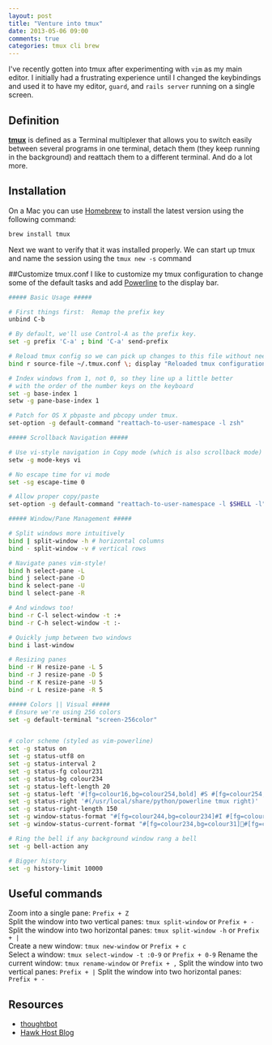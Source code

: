 ```yaml
---
layout: post
title: "Venture into tmux"
date: 2013-05-06 09:00
comments: true
categories: tmux cli brew
---
```

I've recently gotten into tmux after experimenting with `vim` as my main editor. I initially had a frustrating experience until I changed the keybindings and used it to have my editor, `guard`, and `rails server` running on a single screen.

## Definition
[__tmux__](http://tmux.sourceforge.net/) is defined as a Terminal multiplexer that allows you to switch easily between several programs in one terminal, detach them (they keep running in the background) and reattach them to a different terminal. And do a lot more.

## Installation
On a Mac you can use [Homebrew](http://mxcl.github.io/homebrew/) to install the latest version using the following command:

```bash
brew install tmux
```

Next we want to verify that it was installed properly. We can start up tmux and name the session using the `tmux new -s` command

##Customize tmux.conf
I like to customize my tmux configuration to change some of the default tasks and add [Powerline](https://github.com/Lokaltog/powerline) to the display bar.

```bash tmux.conf
##### Basic Usage #####

# First things first:  Remap the prefix key
unbind C-b

# By default, we'll use Control-A as the prefix key.
set -g prefix 'C-a' ; bind 'C-a' send-prefix

# Reload tmux config so we can pick up changes to this file without needing to restart tmux
bind r source-file ~/.tmux.conf \; display "Reloaded tmux configuration!"

# Index windows from 1, not 0, so they line up a little better
# with the order of the number keys on the keyboard
set -g base-index 1
setw -g pane-base-index 1

# Patch for OS X pbpaste and pbcopy under tmux.
set-option -g default-command "reattach-to-user-namespace -l zsh"

##### Scrollback Navigation #####

# Use vi-style navigation in Copy mode (which is also scrollback mode)
setw -g mode-keys vi

# No escape time for vi mode
set -sg escape-time 0

# Allow proper copy/paste
set-option -g default-command "reattach-to-user-namespace -l $SHELL -l"

##### Window/Pane Management #####

# Split windows more intuitively
bind | split-window -h # horizontal columns
bind - split-window -v # vertical rows

# Navigate panes vim-style!
bind h select-pane -L
bind j select-pane -D
bind k select-pane -U
bind l select-pane -R

# And windows too!
bind -r C-l select-window -t :+
bind -r C-h select-window -t :-

# Quickly jump between two windows
bind i last-window

# Resizing panes
bind -r H resize-pane -L 5
bind -r J resize-pane -D 5
bind -r K resize-pane -U 5
bind -r L resize-pane -R 5

##### Colors || Visual #####
# Ensure we're using 256 colors
set -g default-terminal "screen-256color"


# color scheme (styled as vim-powerline)
set -g status on
set -g status-utf8 on
set -g status-interval 2
set -g status-fg colour231
set -g status-bg colour234
set -g status-left-length 20
set -g status-left '#[fg=colour16,bg=colour254,bold] #S #[fg=colour254,bg=colour234,nobold]#(/usr/local/share/python/powerline tmux left)'
set -g status-right '#(/usr/local/share/python/powerline tmux right)'
set -g status-right-length 150
set -g window-status-format "#[fg=colour244,bg=colour234]#I #[fg=colour240] #[fg=colour249]#W "
set -g window-status-current-format "#[fg=colour234,bg=colour31]#[fg=colour117,bg=colour31] #I  #[fg=colour231,bold]#W #[fg=colour31,bg=colour234,nobold]"

# Ring the bell if any background window rang a bell
set -g bell-action any

# Bigger history
set -g history-limit 10000

```  

## Useful commands

Zoom into a single pane: `Prefix + Z`  
Split the window into two vertical panes: `tmux split-window` or `Prefix + -`  
Split the window into two horizontal panes: `tmux split-window -h` or `Prefix + |`  
Create a new window: `tmux new-window` or `Prefix + c`  
Select a window: `tmux select-window -t :0-9` or `Prefix + 0-9`
Rename the current window: `tmux rename-window` or `Prefix + ,`
Split the window into two vertical panes: `Prefix + |`
Split the window into two horizontal panes: `Prefix + -`



## Resources
* [thoughtbot](http://robots.thoughtbot.com/post/2641409235/a-tmux-crash-course)
* [Hawk Host Blog](http://blog.hawkhost.com/2010/06/28/tmux-the-terminal-multiplexer/)

